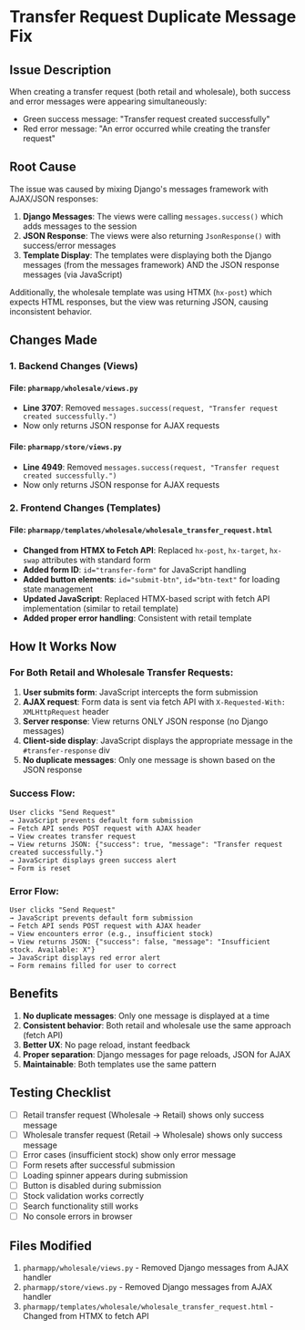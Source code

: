 # Transfer Request Duplicate Message Fix

## Issue Description
When creating a transfer request (both retail and wholesale), both success and error messages were appearing simultaneously:
- Green success message: "Transfer request created successfully"
- Red error message: "An error occurred while creating the transfer request"

## Root Cause
The issue was caused by mixing Django's messages framework with AJAX/JSON responses:

1. **Django Messages**: The views were calling `messages.success()` which adds messages to the session
2. **JSON Response**: The views were also returning `JsonResponse()` with success/error messages
3. **Template Display**: The templates were displaying both the Django messages (from the messages framework) AND the JSON response messages (via JavaScript)

Additionally, the wholesale template was using HTMX (`hx-post`) which expects HTML responses, but the view was returning JSON, causing inconsistent behavior.

## Changes Made

### 1. Backend Changes (Views)

#### File: `pharmapp/wholesale/views.py`
- **Line 3707**: Removed `messages.success(request, "Transfer request created successfully.")`
- Now only returns JSON response for AJAX requests

#### File: `pharmapp/store/views.py`
- **Line 4949**: Removed `messages.success(request, "Transfer request created successfully.")`
- Now only returns JSON response for AJAX requests

### 2. Frontend Changes (Templates)

#### File: `pharmapp/templates/wholesale/wholesale_transfer_request.html`
- **Changed from HTMX to Fetch API**: Replaced `hx-post`, `hx-target`, `hx-swap` attributes with standard form
- **Added form ID**: `id="transfer-form"` for JavaScript handling
- **Added button elements**: `id="submit-btn"`, `id="btn-text"` for loading state management
- **Updated JavaScript**: Replaced HTMX-based script with fetch API implementation (similar to retail template)
- **Added proper error handling**: Consistent with retail template

## How It Works Now

### For Both Retail and Wholesale Transfer Requests:

1. **User submits form**: JavaScript intercepts the form submission
2. **AJAX request**: Form data is sent via fetch API with `X-Requested-With: XMLHttpRequest` header
3. **Server response**: View returns ONLY JSON response (no Django messages)
4. **Client-side display**: JavaScript displays the appropriate message in the `#transfer-response` div
5. **No duplicate messages**: Only one message is shown based on the JSON response

### Success Flow:
```
User clicks "Send Request" 
→ JavaScript prevents default form submission
→ Fetch API sends POST request with AJAX header
→ View creates transfer request
→ View returns JSON: {"success": true, "message": "Transfer request created successfully."}
→ JavaScript displays green success alert
→ Form is reset
```

### Error Flow:
```
User clicks "Send Request"
→ JavaScript prevents default form submission
→ Fetch API sends POST request with AJAX header
→ View encounters error (e.g., insufficient stock)
→ View returns JSON: {"success": false, "message": "Insufficient stock. Available: X"}
→ JavaScript displays red error alert
→ Form remains filled for user to correct
```

## Benefits

1. **No duplicate messages**: Only one message is displayed at a time
2. **Consistent behavior**: Both retail and wholesale use the same approach (fetch API)
3. **Better UX**: No page reload, instant feedback
4. **Proper separation**: Django messages for page reloads, JSON for AJAX
5. **Maintainable**: Both templates use the same pattern

## Testing Checklist

- [ ] Retail transfer request (Wholesale → Retail) shows only success message
- [ ] Wholesale transfer request (Retail → Wholesale) shows only success message
- [ ] Error cases (insufficient stock) show only error message
- [ ] Form resets after successful submission
- [ ] Loading spinner appears during submission
- [ ] Button is disabled during submission
- [ ] Stock validation works correctly
- [ ] Search functionality still works
- [ ] No console errors in browser

## Files Modified

1. `pharmapp/wholesale/views.py` - Removed Django messages from AJAX handler
2. `pharmapp/store/views.py` - Removed Django messages from AJAX handler
3. `pharmapp/templates/wholesale/wholesale_transfer_request.html` - Changed from HTMX to fetch API

